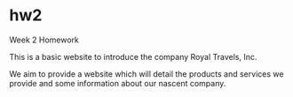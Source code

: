 # hw2
Week 2 Homework

This is a basic website to introduce the company Royal Travels, Inc.  

We aim to provide a website which will detail the products and services we provide and some 
information about our nascent company.


